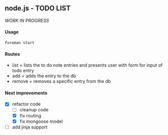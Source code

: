## node.js - TODO LIST 

*WORK IN PROGRESS*


#### Usage

```
foreman start
```


#### Routes

* list = lists the to do note entries and presents user with form for input of todo entry
* add = adds the entry to the db
* remove = removes a specific entry from the db


#### Next improvements

* [x] refactor code
    - [ ] cleanup code
    - [X] fix routing
    - [X] fix mongoose model
* [ ] add jinja support
